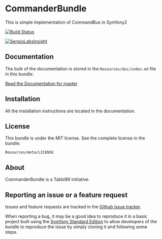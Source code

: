 # CommanderBundle

This is simple implementation of CommandBus in Symfony2

[![Build Status](https://travis-ci.org/tabbi89/CommanderBundle.svg?branch=master)](http://travis-ci.org/tabbi89/CommanderBundle)

[![SensioLabsInsight](https://insight.sensiolabs.com/projects/d0be0842-7e3c-4e6a-95ac-b18e3d6bceb7/mini.png)](https://insight.sensiolabs.com/projects/d0be0842-7e3c-4e6a-95ac-b18e3d6bceb7)

Documentation
-------------

The bulk of the documentation is stored in the `Resources/doc/index.md`
file in this bundle:

[Read the Documentation for master](https://github.com/tabbi89/CommanderBundle/blob/master/Resources/doc/index.md)

Installation
------------

All the installation instructions are located in the documentation.

License
-------

This bundle is under the MIT license. See the complete license in the bundle:

    Resources/meta/LICENSE

About
-----

CommanderBundle is a Tabbi89 initiative.

Reporting an issue or a feature request
---------------------------------------

Issues and feature requests are tracked in the [Github issue tracker](https://github.com/tabbi89/CommanderBundle/issues).

When reporting a bug, it may be a good idea to reproduce it in a basic project
built using the [Symfony Standard Edition](https://github.com/symfony/symfony-standard)
to allow developers of the bundle to reproduce the issue by simply cloning it
and following some steps.
